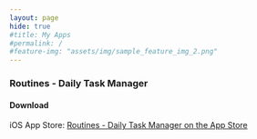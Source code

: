 ```yaml
---
layout: page
hide: true
#title: My Apps
#permalink: /
#feature-img: "assets/img/sample_feature_img_2.png"
---
```


### Routines - Daily Task Manager
#### Download
iOS App Store: [‎Routines - Daily Task Manager on the App Store](https://itunes.apple.com/us/app/routines-daily-task-manager/id1440566972?mt=8)

